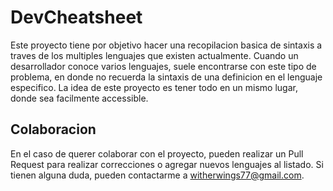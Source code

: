 # DevCheatsheet

Este proyecto tiene por objetivo hacer una recopilacion basica de sintaxis a traves de los multiples lenguajes que existen actualmente. Cuando un desarrollador conoce varios lenguajes, suele encontrarse con este tipo de problema, en donde no recuerda la sintaxis de una definicion en el lenguaje especifico. La idea de este proyecto es tener todo en un mismo lugar, donde sea facilmente accessible.

## Colaboracion

En el caso de querer colaborar con el proyecto, pueden realizar un Pull Request para realizar correcciones o agregar nuevos lenguajes al listado. Si tienen alguna duda, pueden contactarme a witherwings77@gmail.com. 

